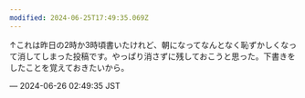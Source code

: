 ```yaml
---
modified: 2024-06-25T17:49:35.069Z
---
```


<p>↑これは昨日の2時か3時頃書いたけれど、朝になってなんとなく恥ずかしくなって消してしまった投稿です。やっぱり消さずに残しておこうと思った。下書きをしたことを覚えておきたいから。</p>

&mdash; 2024-06-26 02:49:35 JST

<!-- Original URL: https://mastodon.social/@sakuramochi0/112678520427023420-->
